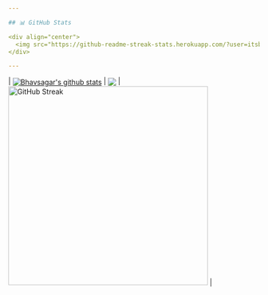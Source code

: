 ```yaml
---

## 📊 GitHub Stats

<div align="center">
  <img src="https://github-readme-streak-stats.herokuapp.com/?user=itsbhavsagar&theme=calm&hide_border=true" alt="GitHub Streak" width="400" />
</div>

---
```


| <a href="https://github.com/itsbhavsagar/github-readme-stats"><img align="center" src="https://github-readme-stats.vercel.app/api?username=itsbhavsagar&show_icons=true&include_all_commits=true&theme=buefy&hide_border=true" alt="Bhavsagar's github stats" /></a> | <a href="https://github.com/itsbhavsagar/github-readme-stats"><img align="center" src="https://github-readme-stats.vercel.app/api/top-langs/?username=itsbhavsagar&layout=compact&theme=buefy&hide_border=true" /></a> | <a href = "https://github.com/itsbhavsagar/github-readme-stats"><img src="https://github-readme-streak-stats.herokuapp.com/?user=itsbhavsagar&theme=buefy&hide_border=true" alt="GitHub Streak" width="400" /></a>  |

